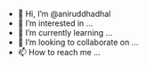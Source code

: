 - 👋 Hi, I’m @aniruddhadhal
- 👀 I’m interested in ...
- 🌱 I’m currently learning ...
- 💞️ I’m looking to collaborate on ...
- 📫 How to reach me ...

<!---
aniruddhadhal/aniruddhadhal is a ✨ special ✨ repository because its `README.md` (this file) appears on your GitHub profile.
You can click the Preview link to take a look at your changes.
--->
